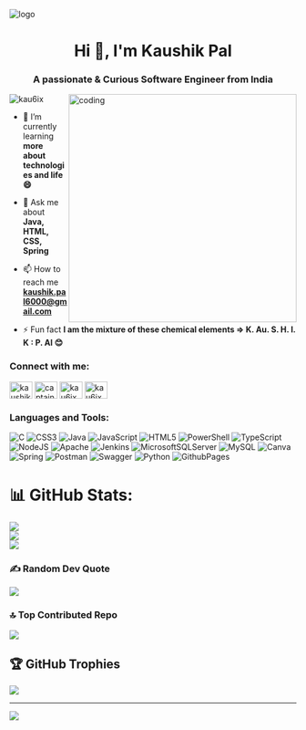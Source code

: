 ![logo](https://github.com/kau6ix/Kaushik-Domain/blob/main/kau6ix_github_banner.png)
<h1 align="center">Hi 👋, I'm Kaushik Pal</h1>
<h3 align="center">A passionate & Curious Software Engineer from India</h3>

<img align="right" alt="coding" width="400" src="https://camo.githubusercontent.com/19db51af5f90f1b152bc0b9078f5fe97053955be5074f03f17019c70345bdcdb/68747470733a2f2f6d69726f2e6d656469756d2e636f6d2f6d61782f313336302f302a37513379765349765f7430696f4a2d5a2e676966">

<p align="left"> <img src="https://komarev.com/ghpvc/?username=kau6ix&label=Profile%20views&color=0e75b6&style=flat" alt="kau6ix" /> </p>

- 🌱 I’m currently learning **more about technologies and life 😄**

- 💬 Ask me about **Java, HTML, CSS, Spring**

- 📫 How to reach me **kaushik.pal6000@gmail.com**

- ⚡ Fun fact **I am the mixture of these chemical elements => K. Au. S. H. I. K : P. Al 😊**

<h3 align="left">Connect with me:</h3>
<p align="left">
<a href="https://linkedin.com/in/kaushik-pal-6b6468114" target="blank"><img align="center" src="https://raw.githubusercontent.com/rahuldkjain/github-profile-readme-generator/master/src/images/icons/Social/linked-in-alt.svg" alt="kaushik-pal-6b6468114" height="30" width="40" /></a>
<a href="https://twitter.com/captainkpal" target="blank"><img align="center" src="https://raw.githubusercontent.com/rahuldkjain/github-profile-readme-generator/master/src/images/icons/Social/twitter.svg" alt="captainkpal" height="30" width="40" /></a>
<a href="https://fb.com/kau6ix" target="blank"><img align="center" src="https://raw.githubusercontent.com/rahuldkjain/github-profile-readme-generator/master/src/images/icons/Social/facebook.svg" alt="kau6ix" height="30" width="40" /></a>
<a href="https://instagram.com/kau6ix" target="blank"><img align="center" src="https://raw.githubusercontent.com/rahuldkjain/github-profile-readme-generator/master/src/images/icons/Social/instagram.svg" alt="kau6ix" height="30" width="40" /></a>
</p>

<h3 align="left">Languages and Tools:</h3>
<!---<p align="left"> <a href="https://www.w3schools.com/css/" target="_blank" rel="noreferrer"> <img src="https://raw.githubusercontent.com/devicons/devicon/master/icons/css3/css3-original-wordmark.svg" alt="css3" width="40" height="40"/> </a> <a href="https://git-scm.com/" target="_blank" rel="noreferrer"> <img src="https://www.vectorlogo.zone/logos/git-scm/git-scm-icon.svg" alt="git" width="40" height="40"/> </a> <a href="https://www.w3.org/html/" target="_blank" rel="noreferrer"> <img src="https://raw.githubusercontent.com/devicons/devicon/master/icons/html5/html5-original-wordmark.svg" alt="html5" width="40" height="40"/> </a> <a href="https://www.java.com" target="_blank" rel="noreferrer"> <img src="https://raw.githubusercontent.com/devicons/devicon/master/icons/java/java-original.svg" alt="java" width="40" height="40"/> </a> <a href="https://developer.mozilla.org/en-US/docs/Web/JavaScript" target="_blank" rel="noreferrer"> <img src="https://raw.githubusercontent.com/devicons/devicon/master/icons/javascript/javascript-original.svg" alt="javascript" width="40" height="40"/> </a> <a href="https://www.jenkins.io" target="_blank" rel="noreferrer"> <img src="https://www.vectorlogo.zone/logos/jenkins/jenkins-icon.svg" alt="jenkins" width="40" height="40"/> </a> <a href="https://postman.com" target="_blank" rel="noreferrer"> <img src="https://www.vectorlogo.zone/logos/getpostman/getpostman-icon.svg" alt="postman" width="40" height="40"/> </a> <a href="https://www.python.org" target="_blank" rel="noreferrer"> <img src="https://raw.githubusercontent.com/devicons/devicon/master/icons/python/python-original.svg" alt="python" width="40" height="40"/> </a> <a href="https://spring.io/" target="_blank" rel="noreferrer"> <img src="https://www.vectorlogo.zone/logos/springio/springio-icon.svg" alt="spring" width="40" height="40"/> </a> </p>---?

<!---<p><img align="left" src="https://github-readme-stats.vercel.app/api/top-langs?username=kau6ix&show_icons=true&locale=en&layout=compact" alt="kau6ix" /></p>

<p>&nbsp;<img align="center" src="https://github-readme-stats.vercel.app/api?username=kau6ix&show_icons=true&locale=en" alt="kau6ix" /></p>

<p><img align="center" src="https://github-readme-streak-stats.herokuapp.com/?user=kau6ix&" alt="kau6ix" /></p>--->


<!---# 📊 GitHub Stats:

<img align="left" src="https://github-readme-stats.vercel.app/api/top-langs/?username=kau6ix&theme=bear&hide_border=false&include_all_commits=false&count_private=true&layout=compact" /></p>

<p>&nbsp;<img align="center" src="https://github-readme-stats.vercel.app/api?username=kau6ix&theme=bear&hide_border=false&include_all_commits=false&count_private=true" /></p>

<p><img align="center" src="https://github-readme-streak-stats.herokuapp.com/?user=kau6ix&theme=bear&hide_border=false" /></p>--->

<!---# 📊 GitHub Stats:
![](https://github-readme-stats.vercel.app/api?username=kau6ix&theme=radical&hide_border=true&include_all_commits=true&count_private=true)<br/>
![](https://github-readme-streak-stats.herokuapp.com/?user=kau6ix&theme=radical&hide_border=true)<br/>
![](https://github-readme-stats.vercel.app/api/top-langs/?username=kau6ix&theme=radical&hide_border=true&include_all_commits=true&count_private=true&layout=compact) --->

![C](https://img.shields.io/badge/c-%2300599C.svg?style=for-the-badge&logo=c&logoColor=white) ![CSS3](https://img.shields.io/badge/css3-%231572B6.svg?style=for-the-badge&logo=css3&logoColor=white) ![Java](https://img.shields.io/badge/java-%23ED8B00.svg?style=for-the-badge&logo=openjdk&logoColor=white) ![JavaScript](https://img.shields.io/badge/javascript-%23323330.svg?style=for-the-badge&logo=javascript&logoColor=%23F7DF1E) ![HTML5](https://img.shields.io/badge/html5-%23E34F26.svg?style=for-the-badge&logo=html5&logoColor=white) ![PowerShell](https://img.shields.io/badge/PowerShell-%235391FE.svg?style=for-the-badge&logo=powershell&logoColor=white) ![TypeScript](https://img.shields.io/badge/typescript-%23007ACC.svg?style=for-the-badge&logo=typescript&logoColor=white) ![NodeJS](https://img.shields.io/badge/node.js-6DA55F?style=for-the-badge&logo=node.js&logoColor=white) ![Apache](https://img.shields.io/badge/apache-%23D42029.svg?style=for-the-badge&logo=apache&logoColor=white) ![Jenkins](https://img.shields.io/badge/jenkins-%232C5263.svg?style=for-the-badge&logo=jenkins&logoColor=white) ![MicrosoftSQLServer](https://img.shields.io/badge/Microsoft%20SQL%20Server-CC2927?style=for-the-badge&logo=microsoft%20sql%20server&logoColor=white) ![MySQL](https://img.shields.io/badge/mysql-%2300000f.svg?style=for-the-badge&logo=mysql&logoColor=white) ![Canva](https://img.shields.io/badge/Canva-%2300C4CC.svg?style=for-the-badge&logo=Canva&logoColor=white) ![Spring](https://img.shields.io/badge/spring-%236DB33F.svg?style=for-the-badge&logo=spring&logoColor=white) ![Postman](https://img.shields.io/badge/Postman-FF6C37?style=for-the-badge&logo=postman&logoColor=white) ![Swagger](https://img.shields.io/badge/-Swagger-%23Clojure?style=for-the-badge&logo=swagger&logoColor=white) ![Python](https://img.shields.io/badge/python-3670A0?style=for-the-badge&logo=python&logoColor=ffdd54) ![GithubPages](https://img.shields.io/badge/github%20pages-121013?style=for-the-badge&logo=github&logoColor=white)

# 📊 GitHub Stats:
![](https://github-readme-stats.vercel.app/api?username=kau6ix&theme=chartreuse-dark&hide_border=false&include_all_commits=false&count_private=true)<br/>
![](https://github-readme-streak-stats.herokuapp.com/?user=kau6ix&theme=chartreuse-dark&hide_border=false)<br/>
![](https://github-readme-stats.vercel.app/api/top-langs/?username=kau6ix&theme=chartreuse-dark&hide_border=false&include_all_commits=false&count_private=true&layout=compact)

### ✍️ Random Dev Quote
![](https://quotes-github-readme.vercel.app/api?type=horizontal&theme=merko)

### 🔝 Top Contributed Repo
![](https://github-contributor-stats.vercel.app/api?username=kau6ix&limit=5&theme=tokyonight&combine_all_yearly_contributions=true)

## 🏆 GitHub Trophies
![](https://github-profile-trophy.vercel.app/?username=kau6ix&theme=juicyfresh&no-frame=true&no-bg=false&margin-w=4)

---
[![](https://visitcount.itsvg.in/api?id=kau6ix&icon=8&color=2)](https://visitcount.itsvg.in)

